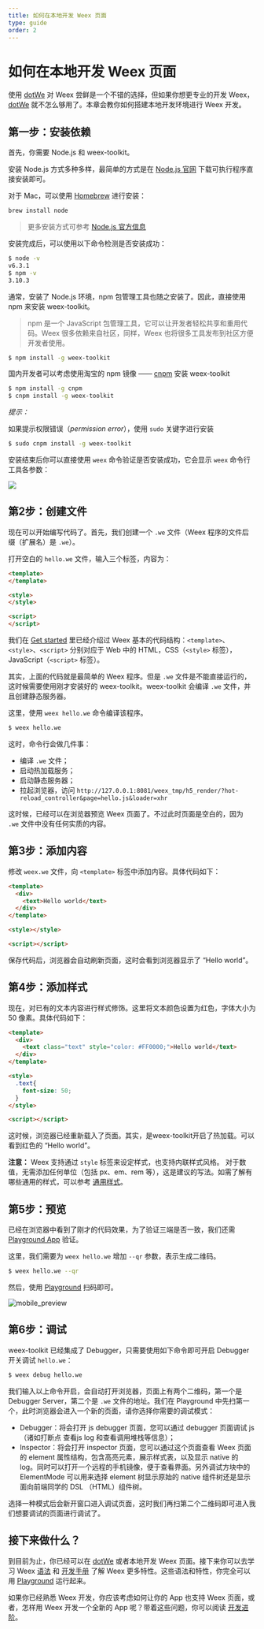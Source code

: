 ```yaml
---
title: 如何在本地开发 Weex 页面
type: guide
order: 2
---
```


# 如何在本地开发 Weex 页面

使用 [dotWe](http://dotwe.org) 对 Weex 尝鲜是一个不错的选择，但如果你想更专业的开发 Weex， [dotWe](http://dotwe.org) 就不怎么够用了。本章会教你如何搭建本地开发环境进行 Weex 开发。

## 第一步：安装依赖

首先，你需要 Node.js 和 weex-toolkit。

安装 Node.js 方式多种多样，最简单的方式是在 [Node.js 官网](https://nodejs.org/en/) 下载可执行程序直接安装即可。

对于 Mac，可以使用 [Homebrew](http://brew.sh/) 进行安装：

```bash
brew install node
```

> 更多安装方式可参考 [Node.js 官方信息](https://nodejs.org/en/download/)

安装完成后，可以使用以下命令检测是否安装成功：

```bash
$ node -v
v6.3.1
$ npm -v
3.10.3
```

通常，安装了 Node.js 环境，npm 包管理工具也随之安装了。因此，直接使用 npm 来安装 weex-toolkit。

> npm 是一个 JavaScript 包管理工具，它可以让开发者轻松共享和重用代码。Weex 很多依赖来自社区，同样，Weex 也将很多工具发布到社区方便开发者使用。

```bash
$ npm install -g weex-toolkit    
```	  

国内开发者可以考虑使用淘宝的 npm 镜像 —— [cnpm](https://npm.taobao.org/) 安装 weex-toolkit

```bash
$ npm install -g cnpm
$ cnpm install -g weex-toolkit
```

*提示：*

如果提示权限错误（*permission error*），使用 `sudo` 关键字进行安装

```bash
$ sudo cnpm install -g weex-toolkit
```

安装结束后你可以直接使用 `weex` 命令验证是否安装成功，它会显示 `weex` 命令行工具各参数：

![](https://img.alicdn.com/tps/TB1kHFrOFXXXXaYXXXXXXXXXXXX-615-308.jpg)

## 第2步：创建文件

现在可以开始编写代码了。首先，我们创建一个 `.we` 文件（Weex 程序的文件后缀（扩展名）是 `.we`）。

打开空白的 `hello.we` 文件，输入三个标签，内容为：
 
```html
<template>
</template>

<style>
</style>

<script>
</script>      
```	

我们在 [Get started](./index.md) 里已经介绍过 Weex 基本的代码结构：`<template>`、`<style>`、`<script>` 分别对应于 Web 中的 HTML，CSS（`<style>` 标签），JavaScript（`<script>` 标签）。

其实，上面的代码就是最简单的 Weex 程序。但是 `.we` 文件是不能直接运行的，这时候需要使用刚才安装好的 weex-toolkit。weex-toolkit 会编译 `.we` 文件，并且创建静态服务器。

这里，使用 `weex hello.we` 命令编译该程序。

```bash
$ weex hello.we       
```

这时，命令行会做几件事： 

- 编译 `.we` 文件；
- 启动热加载服务；
- 启动静态服务器；
- 拉起浏览器，访问 `http://127.0.0.1:8081/weex_tmp/h5_render/?hot-reload_controller&page=hello.js&loader=xhr`

这时候，已经可以在浏览器预览 Weex 页面了。不过此时页面是空白的，因为 `.we` 文件中没有任何实质的内容。

## 第3步：添加内容

修改 `weex.we` 文件，向 `<template>` 标签中添加内容。具体代码如下：      

```html
<template>
  <div>
    <text>Hello world</text>
  </div>
</template>

<style></style>

<script></script>       
```

保存代码后，浏览器会自动刷新页面，这时会看到浏览器显示了 “Hello world”。

## 第4步：添加样式

现在，对已有的文本内容进行样式修饰。这里将文本颜色设置为红色，字体大小为 50 像素。具体代码如下：              

```html 
<template>
  <div>
    <text class="text" style="color: #FF0000;">Hello world</text>
  </div>
</template>

<style>
  .text{
    font-size: 50;
  }
</style>

<script></script>
```

这时候，浏览器已经重新载入了页面。其实，是weex-toolkit开启了热加载。可以看到红色的 “Hello world”。

**注意：**
Weex 支持通过 `style` 标签来设定样式，也支持内联样式风格。 对于数值，无需添加任何单位（包括 px、em、rem 等），这是建议的写法。如需了解有哪些通用的样式，可以参考 [通用样式](../references/common-style.md)。

## 第5步：预览

已经在浏览器中看到了刚才的代码效果，为了验证三端是否一致，我们还需 [Playground App](https://alibaba.github.io/weex/download.html) 验证。

这里，我们需要为 `weex hello.we` 增加 `--qr` 参数，表示生成二维码。

```bash
$ weex hello.we --qr
```

然后，使用 [Playground](https://alibaba.github.io/weex/download.html) 扫码即可。

![mobile_preview](https://img.alicdn.com/tps/TB1fZBpOFXXXXaFXXXXXXXXXXXX-506-1024.jpg)

## 第6步：调试

weex-toolkit 已经集成了 Debugger，只需要使用如下命令即可开启 Debugger 开关调试 `hello.we`：

```bash
$ weex debug hello.we
```

我们输入以上命令开启，会自动打开浏览器，页面上有两个二维码，第一个是 Debugger Server，第二个是 `.we` 文件的地址。我们在 Playground 中先扫第一个，此时浏览器会进入一个新的页面，请你选择你需要的调试模式：

- Debugger：将会打开 js debugger 页面，您可以通过 debugger 页面调试 js（诸如打断点 查看js log 和查看调用堆栈等信息）；
- Inspector：将会打开 inspector 页面，您可以通过这个页面查看 Weex 页面的 element 属性结构，包含高亮元素，展示样式表，以及显示 native 的 log。同时可以打开一个远程的手机镜像，便于查看界面。另外调试方块中的 ElementMode 可以用来选择 element 树显示原始的 native 组件树还是显示面向前端同学的 DSL （HTML）组件树。

选择一种模式后会新开窗口进入调试页面，这时我们再扫第二个二维码即可进入我们想要调试的页面进行调试了。

## 接下来做什么？

到目前为止，你已经可以在 [dotWe](http://dotwe.org) 或者本地开发 Weex 页面。接下来你可以去学习 Weex [语法](./syntax/main.md) 和 [开发手册](../references/main.md) 了解 Weex 更多特性。这些语法和特性，你完全可以用 [Playground](https://alibaba.github.io/weex/download.html) 运行起来。

如果你已经熟悉 Weex 开发，你应该考虑如何让你的 App 也支持 Weex 页面，或者，怎样用 Weex 开发一个全新的 App 呢？带着这些问题，你可以阅读 [开发进阶](./how-to/main.md)。
